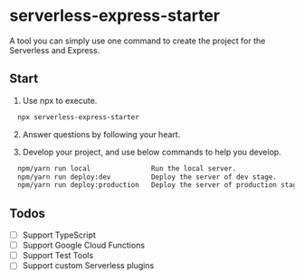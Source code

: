 # serverless-express-starter

A tool you can simply use one command to create the project for the Serverless and Express.

## Start

1. Use npx to execute.

```sh
  npx serverless-express-starter
```

2. Answer questions by following your heart.

3. Develop your project, and use below commands to help you develop.

```sh
  npm/yarn run local               Run the local server.
  npm/yarn run deploy:dev          Deploy the server of dev stage.
  npm/yarn run deploy:production   Deploy the server of production stage.
```

## Todos

- [ ] Support TypeScript
- [ ] Support Google Cloud Functions
- [ ] Support Test Tools
- [ ] Support custom Serverless plugins

